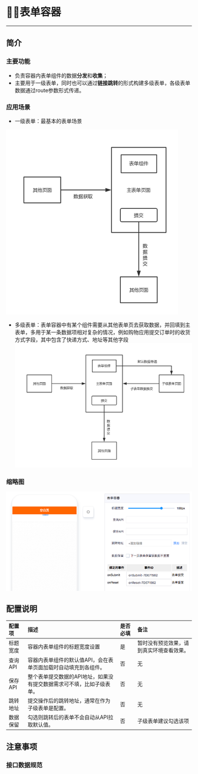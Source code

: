 # 表单容器

---

## 简介

### 主要功能

- 负责容器内表单组件的数据**分发**和**收集**；
- 主要用于一级表单，同时也可以通过**链接跳转**的形式构建多级表单，各级表单数据通过route参数形式传递。

### 应用场景

- 一级表单：最基本的表单场景

![](images/form2.png)

- 多级表单：表单容器中有某个组件需要从其他表单页去获取数据，并回填到主表单，多用于某一条数据项相对复杂的情况，例如购物应用提交订单时的收货方式字段，其中包含了快递方式、地址等其他字段
![](images/form3.png)

### 缩略图

![](images/form1.png)

## 配置说明

| 配置项 | 描述 | 是否必填 | 备注 |
| :--- | :--- | :--- | :--- |
| 标题宽度 | 容器内表单组件的标题宽度设置 | 是 | 暂时没有预览效果，请到真实环境查看效果。 |
| 查询API | 容器内表单组件的默认值API，会在表单页面加载时自动填充到各组件。 | 否 | 无 |
| 保存API | 整个表单提交数据的API地址，如果没有提交数据需求可不填，比如子级表单。 | 否 | 无 |
| 跳转地址 | 提交操作后的跳转地址，通常在作为子级表单是配置。 | 否 | 无 |
| 数据保留 | 勾选则跳转后的表单不会自动从API拉取默认值。 | 否 | 子级表单建议勾选该项 |

## 注意事项

### 接口数据规范

